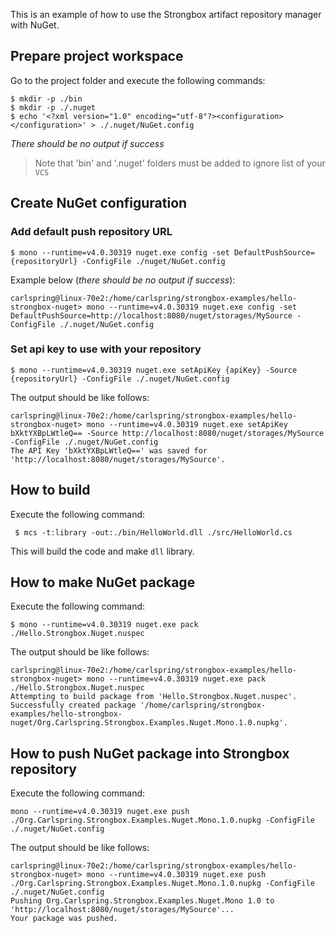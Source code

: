 This is an example of how to use the Strongbox artifact repository manager with NuGet.

## Prepare project workspace

Go to the project folder and execute the following commands:

    $ mkdir -p ./bin
    $ mkdir -p ./.nuget
    $ echo '<?xml version="1.0" encoding="utf-8"?><configuration></configuration>' > ./.nuget/NuGet.config

*There should be no output if success*
> Note that 'bin' and '.nuget' folders must be added to ignore list of your `VCS`

## Create NuGet configuration

### Add default push repository URL

    $ mono --runtime=v4.0.30319 nuget.exe config -set DefaultPushSource={repositoryUrl} -ConfigFile ./nuget/NuGet.config

Example below (*there should be no output if success*):
    
    carlspring@linux-70e2:/home/carlspring/strongbox-examples/hello-strongbox-nuget> mono --runtime=v4.0.30319 nuget.exe config -set DefaultPushSource=http://localhost:8080/nuget/storages/MySource -ConfigFile ./.nuget/NuGet.config

### Set api key to use with your repository

    $ mono --runtime=v4.0.30319 nuget.exe setApiKey {apiKey} -Source {repositoryUrl} -ConfigFile ./.nuget/NuGet.config

The output should be like follows:

    carlspring@linux-70e2:/home/carlspring/strongbox-examples/hello-strongbox-nuget> mono --runtime=v4.0.30319 nuget.exe setApiKey bXktYXBpLWtleQ== -Source http://localhost:8080/nuget/storages/MySource -ConfigFile ./.nuget/NuGet.config
    The API Key 'bXktYXBpLWtleQ==' was saved for 'http://localhost:8080/nuget/storages/MySource'.


## How to build

Execute the following command:

     $ mcs -t:library -out:./bin/HelloWorld.dll ./src/HelloWorld.cs

This will build the code and make `dll` library.

## How to make NuGet package

Execute the following command:

    $ mono --runtime=v4.0.30319 nuget.exe pack ./Hello.Strongbox.Nuget.nuspec
    
The output should be like follows:

    carlspring@linux-70e2:/home/carlspring/strongbox-examples/hello-strongbox-nuget> mono --runtime=v4.0.30319 nuget.exe pack ./Hello.Strongbox.Nuget.nuspec 
    Attempting to build package from 'Hello.Strongbox.Nuget.nuspec'.
    Successfully created package '/home/carlspring/strongbox-examples/hello-strongbox-nuget/Org.Carlspring.Strongbox.Examples.Nuget.Mono.1.0.nupkg'.

## How to push NuGet package into Strongbox repository

Execute the following command:
    
    mono --runtime=v4.0.30319 nuget.exe push ./Org.Carlspring.Strongbox.Examples.Nuget.Mono.1.0.nupkg -ConfigFile ./.nuget/NuGet.config

The output should be like follows:

    carlspring@linux-70e2:/home/carlspring/strongbox-examples/hello-strongbox-nuget> mono --runtime=v4.0.30319 nuget.exe push ./Org.Carlspring.Strongbox.Examples.Nuget.Mono.1.0.nupkg -ConfigFile ./.nuget/NuGet.config
    Pushing Org.Carlspring.Strongbox.Examples.Nuget.Mono 1.0 to 'http://localhost:8080/nuget/storages/MySource'...
    Your package was pushed.



